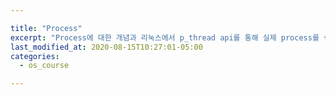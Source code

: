```yaml
---

title: "Process"
excerpt: "Process에 대한 개념과 리눅스에서 p_thread api를 통해 실제 process를 생성해보고 이와 관련된 여러 api와 처리를 해봅니다."
last_modified_at: 2020-08-15T10:27:01-05:00
categories:
  - os_course

---
```

